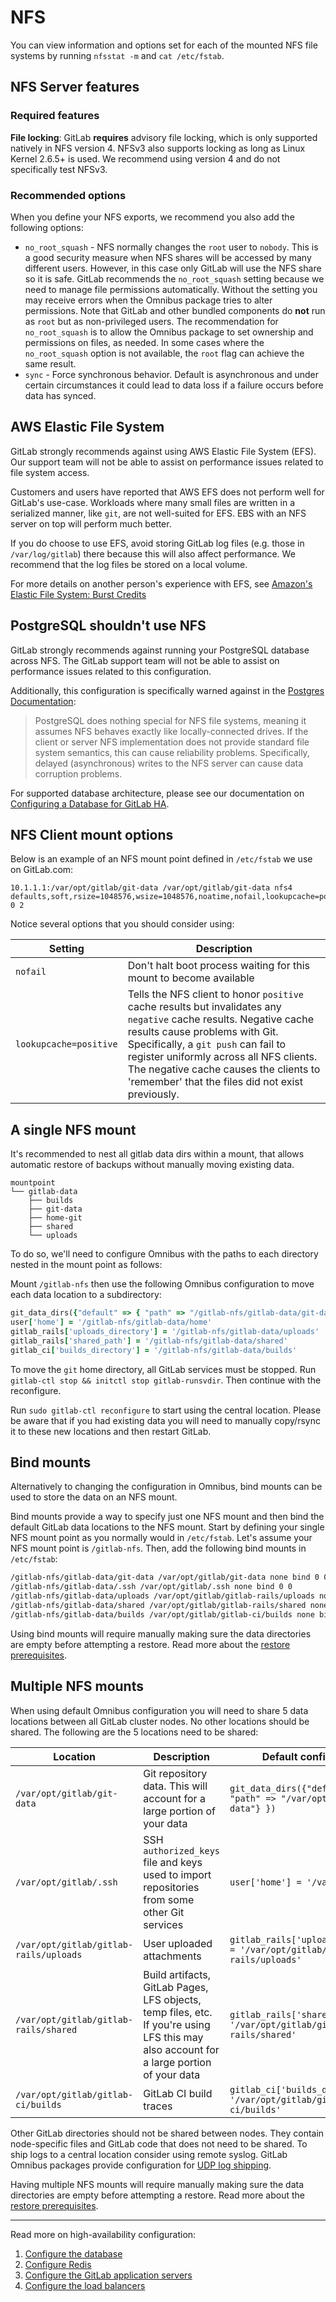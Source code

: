 # NFS

You can view information and options set for each of the mounted NFS file
systems by running `nfsstat -m` and `cat /etc/fstab`.

## NFS Server features

### Required features

**File locking**: GitLab **requires** advisory file locking, which is only
supported natively in NFS version 4. NFSv3 also supports locking as long as
Linux Kernel 2.6.5+ is used. We recommend using version 4 and do not
specifically test NFSv3.

### Recommended options

When you define your NFS exports, we recommend you also add the following
options:

- `no_root_squash` - NFS normally changes the `root` user to `nobody`. This is
  a good security measure when NFS shares will be accessed by many different
  users. However, in this case only GitLab will use the NFS share so it
  is safe. GitLab recommends the `no_root_squash` setting because we need to
  manage file permissions automatically. Without the setting you may receive
  errors when the Omnibus package tries to alter permissions. Note that GitLab
  and other bundled components do **not** run as `root` but as non-privileged
  users. The recommendation for `no_root_squash` is to allow the Omnibus package
  to set ownership and permissions on files, as needed. In some cases where the
  `no_root_squash` option is not available, the `root` flag can achieve the same
  result.
- `sync` - Force synchronous behavior. Default is asynchronous and under certain
  circumstances it could lead to data loss if a failure occurs before data has
  synced.

## AWS Elastic File System

GitLab strongly recommends against using AWS Elastic File System (EFS).
Our support team will not be able to assist on performance issues related to
file system access.

Customers and users have reported that AWS EFS does not perform well for GitLab's
use-case. Workloads where many small files are written in a serialized manner, like `git`,
are not well-suited for EFS. EBS with an NFS server on top will perform much better.

If you do choose to use EFS, avoid storing GitLab log files (e.g. those in `/var/log/gitlab`)
there because this will also affect performance. We recommend that the log files be
stored on a local volume.

For more details on another person's experience with EFS, see
[Amazon's Elastic File System: Burst Credits](https://rawkode.com/2017/04/16/amazons-elastic-file-system-burst-credits/)

## PostgreSQL shouldn't use NFS

GitLab strongly recommends against running your PostgreSQL database
across NFS. The GitLab support team will not be able to assist on performance issues related to
this configuration.

Additionally, this configuration is specifically warned against in the
[Postgres Documentation](https://www.postgresql.org/docs/current/static/creating-cluster.html#CREATING-CLUSTER-NFS):

>PostgreSQL does nothing special for NFS file systems, meaning it assumes NFS behaves exactly like 
>locally-connected drives. If the client or server NFS implementation does not provide standard file 
>system semantics, this can cause reliability problems. Specifically, delayed (asynchronous) writes 
>to the NFS server can cause data corruption problems.

For supported database architecture, please see our documentation on 
[Configuring a Database for GitLab HA](https://docs.gitlab.com/ee/administration/high_availability/database.html).

## NFS Client mount options

Below is an example of an NFS mount point defined in `/etc/fstab` we use on
GitLab.com:

```
10.1.1.1:/var/opt/gitlab/git-data /var/opt/gitlab/git-data nfs4 defaults,soft,rsize=1048576,wsize=1048576,noatime,nofail,lookupcache=positive 0 2
```

Notice several options that you should consider using:

| Setting | Description |
| ------- | ----------- |
| `nofail` | Don't halt boot process waiting for this mount to become available
| `lookupcache=positive` | Tells the NFS client to honor `positive` cache results but invalidates any `negative` cache results. Negative cache results cause problems with Git. Specifically, a `git push` can fail to register uniformly across all NFS clients. The negative cache causes the clients to 'remember' that the files did not exist previously.

## A single NFS mount

It's recommended to nest all gitlab data dirs within a mount, that allows automatic
restore of backups without manually moving existing data.

```
mountpoint
└── gitlab-data
    ├── builds
    ├── git-data
    ├── home-git
    ├── shared
    └── uploads
```

To do so, we'll need to configure Omnibus with the paths to each directory nested
in the mount point as follows:

Mount `/gitlab-nfs` then use the following Omnibus
configuration to move each data location to a subdirectory:

```ruby
git_data_dirs({"default" => { "path" => "/gitlab-nfs/gitlab-data/git-data"} })
user['home'] = '/gitlab-nfs/gitlab-data/home'
gitlab_rails['uploads_directory'] = '/gitlab-nfs/gitlab-data/uploads'
gitlab_rails['shared_path'] = '/gitlab-nfs/gitlab-data/shared'
gitlab_ci['builds_directory'] = '/gitlab-nfs/gitlab-data/builds'
```

To move the `git` home directory, all GitLab services must be stopped. Run
`gitlab-ctl stop && initctl stop gitlab-runsvdir`. Then continue with the
reconfigure.

Run `sudo gitlab-ctl reconfigure` to start using the central location. Please
be aware that if you had existing data you will need to manually copy/rsync it
to these new locations and then restart GitLab.

## Bind mounts

Alternatively to changing the configuration in Omnibus, bind mounts can be used
to store the data on an NFS mount.

Bind mounts provide a way to specify just one NFS mount and then
bind the default GitLab data locations to the NFS mount. Start by defining your
single NFS mount point as you normally would in `/etc/fstab`. Let's assume your
NFS mount point is `/gitlab-nfs`. Then, add the following bind mounts in
`/etc/fstab`:

```bash
/gitlab-nfs/gitlab-data/git-data /var/opt/gitlab/git-data none bind 0 0
/gitlab-nfs/gitlab-data/.ssh /var/opt/gitlab/.ssh none bind 0 0
/gitlab-nfs/gitlab-data/uploads /var/opt/gitlab/gitlab-rails/uploads none bind 0 0
/gitlab-nfs/gitlab-data/shared /var/opt/gitlab/gitlab-rails/shared none bind 0 0
/gitlab-nfs/gitlab-data/builds /var/opt/gitlab/gitlab-ci/builds none bind 0 0
```

Using bind mounts will require manually making sure the data directories
are empty before attempting a restore. Read more about the
[restore prerequisites](../../raketasks/backup_restore.md).

## Multiple NFS mounts

When using default Omnibus configuration you will need to share 5 data locations
between all GitLab cluster nodes. No other locations should be shared. The
following are the 5 locations need to be shared:

| Location | Description | Default configuration |
| -------- | ----------- | --------------------- |
| `/var/opt/gitlab/git-data` | Git repository data. This will account for a large portion of your data | `git_data_dirs({"default" => { "path" => "/var/opt/gitlab/git-data"} })`
| `/var/opt/gitlab/.ssh` | SSH `authorized_keys` file and keys used to import repositories from some other Git services | `user['home'] = '/var/opt/gitlab/'`
| `/var/opt/gitlab/gitlab-rails/uploads` | User uploaded attachments | `gitlab_rails['uploads_directory'] = '/var/opt/gitlab/gitlab-rails/uploads'`
| `/var/opt/gitlab/gitlab-rails/shared` | Build artifacts, GitLab Pages, LFS objects, temp files, etc. If you're using LFS this may also account for a large portion of your data | `gitlab_rails['shared_path'] = '/var/opt/gitlab/gitlab-rails/shared'`
| `/var/opt/gitlab/gitlab-ci/builds` | GitLab CI build traces | `gitlab_ci['builds_directory'] = '/var/opt/gitlab/gitlab-ci/builds'`

Other GitLab directories should not be shared between nodes. They contain
node-specific files and GitLab code that does not need to be shared. To ship
logs to a central location consider using remote syslog. GitLab Omnibus packages
provide configuration for [UDP log shipping][udp-log-shipping].

Having multiple NFS mounts will require manually making sure the data directories
are empty before attempting a restore. Read more about the
[restore prerequisites](../../raketasks/backup_restore.md).

---

Read more on high-availability configuration:

1. [Configure the database](database.md)
1. [Configure Redis](redis.md)
1. [Configure the GitLab application servers](gitlab.md)
1. [Configure the load balancers](load_balancer.md)

[udp-log-shipping]: http://docs.gitlab.com/omnibus/settings/logs.html#udp-log-shipping-gitlab-enterprise-edition-only "UDP log shipping"

